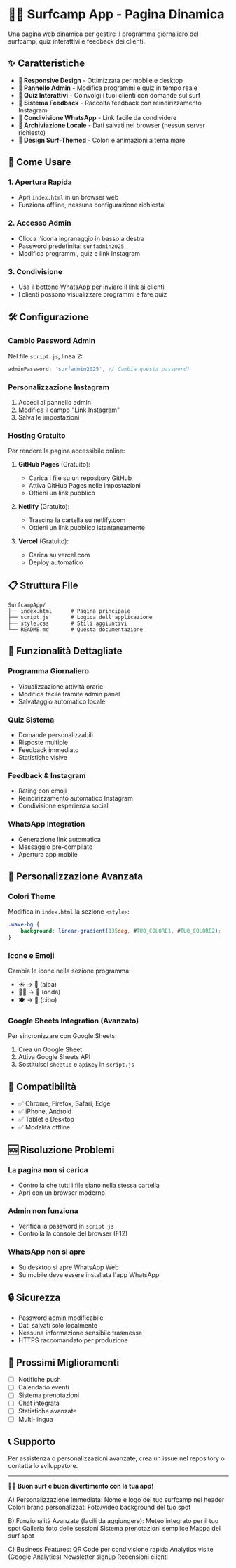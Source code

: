 # 🏄‍♂️ Surfcamp App - Pagina Dinamica

Una pagina web dinamica per gestire il programma giornaliero del surfcamp, quiz interattivi e feedback dei clienti.

## ✨ Caratteristiche

- **📱 Responsive Design** - Ottimizzata per mobile e desktop
- **🔐 Pannello Admin** - Modifica programmi e quiz in tempo reale
- **🎯 Quiz Interattivi** - Coinvolgi i tuoi clienti con domande sul surf
- **💬 Sistema Feedback** - Raccolta feedback con reindirizzamento Instagram
- **📲 Condivisione WhatsApp** - Link facile da condividere
- **💾 Archiviazione Locale** - Dati salvati nel browser (nessun server richiesto)
- **🎨 Design Surf-Themed** - Colori e animazioni a tema mare

## 🚀 Come Usare

### 1. Apertura Rapida
- Apri `index.html` in un browser web
- Funziona offline, nessuna configurazione richiesta!

### 2. Accesso Admin
- Clicca l'icona ingranaggio in basso a destra
- Password predefinita: `surfadmin2025`
- Modifica programmi, quiz e link Instagram

### 3. Condivisione
- Usa il bottone WhatsApp per inviare il link ai clienti
- I clienti possono visualizzare programmi e fare quiz

## 🛠️ Configurazione

### Cambio Password Admin
Nel file `script.js`, linea 2:
```javascript
adminPassword: 'surfadmin2025', // Cambia questa password!
```

### Personalizzazione Instagram
1. Accedi al pannello admin
2. Modifica il campo "Link Instagram"
3. Salva le impostazioni

### Hosting Gratuito
Per rendere la pagina accessibile online:

1. **GitHub Pages** (Gratuito):
   - Carica i file su un repository GitHub
   - Attiva GitHub Pages nelle impostazioni
   - Ottieni un link pubblico

2. **Netlify** (Gratuito):
   - Trascina la cartella su netlify.com
   - Ottieni un link pubblico istantaneamente

3. **Vercel** (Gratuito):
   - Carica su vercel.com
   - Deploy automatico

## 📋 Struttura File

```
SurfcampApp/
├── index.html      # Pagina principale
├── script.js       # Logica dell'applicazione
├── style.css       # Stili aggiuntivi
└── README.md       # Questa documentazione
```

## 🎯 Funzionalità Dettagliate

### Programma Giornaliero
- Visualizzazione attività orarie
- Modifica facile tramite admin panel
- Salvataggio automatico locale

### Quiz Sistema
- Domande personalizzabili
- Risposte multiple
- Feedback immediato
- Statistiche visive

### Feedback & Instagram
- Rating con emoji
- Reindirizzamento automatico Instagram
- Condivisione esperienza social

### WhatsApp Integration
- Generazione link automatica
- Messaggio pre-compilato
- Apertura app mobile

## 🔧 Personalizzazione Avanzata

### Colori Theme
Modifica in `index.html` la sezione `<style>`:
```css
.wave-bg {
    background: linear-gradient(135deg, #TUO_COLORE1, #TUO_COLORE2);
}
```

### Icone e Emoji
Cambia le icone nella sezione programma:
- ☀️ → 🌅 (alba)
- 🏄‍♂️ → 🌊 (onda)
- 🍽️ → 🥗 (cibo)

### Google Sheets Integration (Avanzato)
Per sincronizzare con Google Sheets:
1. Crea un Google Sheet
2. Attiva Google Sheets API
3. Sostituisci `sheetId` e `apiKey` in `script.js`

## 📱 Compatibilità

- ✅ Chrome, Firefox, Safari, Edge
- ✅ iPhone, Android
- ✅ Tablet e Desktop
- ✅ Modalità offline

## 🆘 Risoluzione Problemi

### La pagina non si carica
- Controlla che tutti i file siano nella stessa cartella
- Apri con un browser moderno

### Admin non funziona
- Verifica la password in `script.js`
- Controlla la console del browser (F12)

### WhatsApp non si apre
- Su desktop si apre WhatsApp Web
- Su mobile deve essere installata l'app WhatsApp

## 🔒 Sicurezza

- Password admin modificabile
- Dati salvati solo localmente
- Nessuna informazione sensibile trasmessa
- HTTPS raccomandato per produzione

## 🎉 Prossimi Miglioramenti

- [ ] Notifiche push
- [ ] Calendario eventi
- [ ] Sistema prenotazioni
- [ ] Chat integrata
- [ ] Statistiche avanzate
- [ ] Multi-lingua

## 📞 Supporto

Per assistenza o personalizzazioni avanzate, crea un issue nel repository o contatta lo sviluppatore.

---

**🏄‍♂️ Buon surf e buon divertimento con la tua app!**



A) Personalizzazione Immediata:
Nome e logo del tuo surfcamp nel header
Colori brand personalizzati
Foto/video background del tuo spot

B) Funzionalità Avanzate (facili da aggiungere):
Meteo integrato per il tuo spot
Galleria foto delle sessioni
Sistema prenotazioni semplice
Mappa del surf spot

C) Business Features:
QR Code per condivisione rapida
Analytics visite (Google Analytics)
Newsletter signup
Recensioni clienti